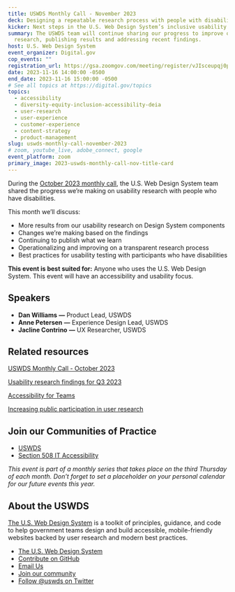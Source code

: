 ```yaml
---
title: USWDS Monthly Call - November 2023
deck: Designing a repeatable research process with people with disabilities
kicker: Next steps in the U.S. Web Design System’s inclusive usability research
summary: The USWDS team will continue sharing our progress to improve ongoing
  research, publishing results and addressing recent findings.
host: U.S. Web Design System
event_organizer: Digital.gov
cop_events: ""
registration_url: https://gsa.zoomgov.com/meeting/register/vJIsceupqj0pE-Dt8ojRN1yCeZHcM0jWgO8#/registration
date: 2023-11-16 14:00:00 -0500
end_date: 2023-11-16 15:00:00 -0500
# See all topics at https://digital.gov/topics
topics:
  - accessibility
  - diversity-equity-inclusion-accessibility-deia
  - user-research
  - user-experience
  - customer-experience
  - content-strategy
  - product-management
slug: uswds-monthly-call-november-2023
# zoom, youtube_live, adobe_connect, google
event_platform: zoom
primary_image: 2023-uswds-monthly-call-nov-title-card
---
```

During the [October 2023 monthly call](https://digital.gov/event/2023/10/19/uswds-monthly-call-october-2023/), the U.S. Web Design System team shared the progress we’re making on usability research with people who have disabilities.

This month we’ll discuss:

* More results from our usability research on Design System components
* Changes we’re making based on the findings 
* Continuing to publish what we learn
* Operationalizing and improving on a transparent research process
* Best practices for usability testing with participants who have disabilities 

**This event is best suited for:** Anyone who uses the U.S. Web Design System. This event will have an accessibility and usability focus.

## Speakers

* **Dan Williams** **—** Product Lead, USWDS
* **Anne Petersen** **—** Experience Design Lead, USWDS
* **Jacline Contrino** **—** UX Researcher, USWDS

## Related resources

[﻿USWDS Monthly Call - October 2023](https://digital.gov/event/2023/10/19/uswds-monthly-call-october-2023/)

[Usability research findings for Q3 2023](https://github.com/uswds/uswds/wiki/Usability-research-findings-for-Q3-2023)

[Accessibility for Teams](https://accessibility.digital.gov/)

[Increasing public participation in user research](https://digital.gov/event/2023/02/07/increasing-public-participation-in-user-research/)

## Join our Communities of Practice

* [USWDS](https://designsystem.digital.gov/about/community/)
* [Section 508 IT Accessibility](https://www.section508.gov/manage/join-the-508-community/)

*This event is part of a monthly series that takes place on the third Thursday of each month. Don’t forget to set a placeholder on your personal calendar for our future events this year.*

## About the USWDS

[The U.S. Web Design System](https://designsystem.digital.gov/) is a toolkit of principles, guidance, and code to help government teams design and build accessible, mobile-friendly websites backed by user research and modern best practices.

* [The U.S. Web Design System](https://designsystem.digital.gov/)
* [Contribute on GitHub](https://github.com/uswds/uswds/issues)
* [Email Us](mailto:uswds@support.digitalgov.gov)
* [Join our community](https://digital.gov/communities/uswds/)
* [Follow @uswds on Twitter](https://twitter.com/uswds)